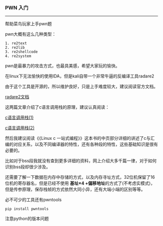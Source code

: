 ### PWN 入门

---  

帮助菜鸟玩家上手pwn题  

pwn大概有这么几种类型：  

    1. re2text
    2. re2lib
    3. re2shellcode
    4. re2system

pwn是最暴力的攻击方式，也最具美感，希望大家玩的愉快。

在linux下无法愉快的使用IDA，但是kali自带一个非常牛逼的反编译工具radare2  

由于这个工具是开源的，所以维护良好，只是上手难度较大，建议阅读官方文档。  

[radare2文档](https://radare.gitbooks.io/radare2book/content/)  

这两篇文章介绍了c语言调用栈的原理，建议认真阅读：  

[c语言调用栈(1)](http://www.cnblogs.com/clover-toeic/p/3755401.html)  

[c语言调用栈(2)](http://www.cnblogs.com/clover-toeic/p/3756668.html)  

然后我建议阅读《《Linux c 一站式编程》》这本书的中页部分详细的讲述了c与汇编的对应关系，以及不同编译器的特性，还有各种段的特性，这些基础知识是很有必要的。  

比如对于bss段我就没有查到更多详细的资料，网上介绍大多千篇一律，对于如何识别bss段却很少涉及。  

还需要了解一下数据在内存中存储的方式，以及内存寻址方式，32位机保留了16位机的寄存器名，但是已经不使用 **基址×4 +偏移地址**的方式了(不考虑实模式)，但是传参原理，保存栈帧的方式依然大同小异，还有大端小端的区别等等。

必不可少的工具还有pwntools  

```
pip install pwntools
```

注意python的版本问题
